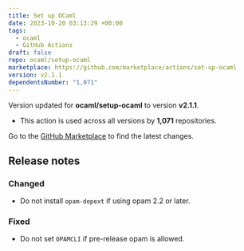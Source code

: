 ```yaml
---
title: Set up OCaml
date: 2023-10-20 03:13:29 +00:00
tags:
  - ocaml
  - GitHub Actions
draft: false
repo: ocaml/setup-ocaml
marketplace: https://github.com/marketplace/actions/set-up-ocaml
version: v2.1.1
dependentsNumber: "1,071"
---
```



Version updated for **ocaml/setup-ocaml** to version **v2.1.1**.
- This action is used across all versions by **1,071** repositories.

Go to the [GitHub Marketplace](https://github.com/marketplace/actions/set-up-ocaml) to find the latest changes.

## Release notes

### Changed

- Do not install `opam-depext` if using opam 2.2 or later.

### Fixed

- Do not set `OPAMCLI` if pre-release opam is allowed.
